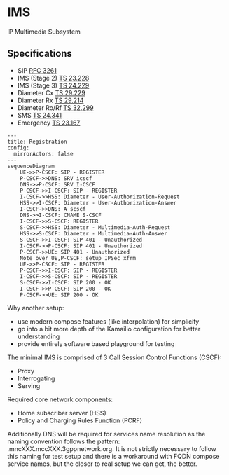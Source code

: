 # IMS
IP Multimedia Subsystem

## Specifications
- SIP [RFC 3261](https://www.rfc-editor.org/rfc/rfc3261.html)
- IMS (Stage 2) [TS 23.228](https://www.etsi.org/deliver/etsi_ts/123200_123299/123228/18.07.00_60/ts_123228v180700p.pdf)
- IMS (Stage 3) [TS 24.229](https://www.etsi.org/deliver/etsi_ts/124200_124299/124229/18.06.00_60/ts_124229v180600p.pdf)
- Diameter Cx [TS 29.229](https://www.etsi.org/deliver/etsi_ts/129200_129299/129229/18.01.00_60/ts_129229v180100p.pdf)
- Diameter Rx [TS 29.214](https://www.etsi.org/deliver/etsi_ts/129200_129299/129214/18.03.00_60/ts_129214v180300p.pdf)
- Diameter Ro/Rf [TS 32.299](https://www.etsi.org/deliver/etsi_ts/132200_132299/132299/18.00.00_60/ts_132299v180000p.pdf)
- SMS [TS 24.341](https://www.etsi.org/deliver/etsi_ts/124300_124399/124341/18.00.00_60/ts_124341v180000p.pdf)
- Emergency [TS 23.167](https://www.etsi.org/deliver/etsi_ts/123100_123199/123167/18.02.00_60/ts_123167v180200p.pdf)

```mermaid
---
title: Registration
config:
  mirrorActors: false
---
sequenceDiagram
    UE->>P-CSCF: SIP - REGISTER
    P-CSCF->>DNS: SRV icscf
    DNS->>P-CSCF: SRV I-CSCF
    P-CSCF->>I-CSCF: SIP - REGISTER
    I-CSCF->>HSS: Diameter - User-Authorization-Request
    HSS->>I-CSCF: Diameter - User-Authorization-Answer
    I-CSCF->>DNS: A scscf
    DNS->>I-CSCF: CNAME S-CSCF
    I-CSCF->>S-CSCF: REGISTER
    S-CSCF->>HSS: Diameter - Multimedia-Auth-Request
    HSS->>S-CSCF: Diameter - Multimedia-Auth-Answer
    S-CSCF->>I-CSCF: SIP 401 - Unauthorized
    I-CSCF->>P-CSCF: SIP 401 - Unauthorized
    P-CSCF->>UE: SIP 401 - Unauthorized
    Note over UE,P-CSCF: setup IPSec xfrm
    UE->>P-CSCF: SIP - REGISTER
    P-CSCF->>I-CSCF: SIP - REGISTER
    I-CSCF->>S-CSCF: SIP - REGISTER
    S-CSCF->>I-CSCF: SIP 200 - OK
    I-CSCF->>P-CSCF: SIP 200 - OK
    P-CSCF->>UE: SIP 200 - OK

```

Why another setup:
- use modern compose features (like interpolation) for simplicity
- go into a bit more depth of the Kamailio configuration for better understanding
- provide entirely software based playground for testing

The minimal IMS is comprised of 3 Call Session Control Functions (CSCF):
- Proxy
- Interrogating
- Serving

Required core network components:
- Home subscriber server (HSS)
- Policy and Charging Rules Function (PCRF)

Additionally DNS will be required for services name resolution as the naming convention follows the pattern: <service>.mncXXX.mccXXX.3gppnetwork.org. It is not strictly necessary to follow this naming for test setup and there is a workaround with FQDN compose service names, but the closer to real setup we can get, the better.
